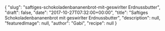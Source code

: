 {
    "slug": "saftiges-schokoladenbananenbrot-mit-geswirlter Erdnussbutter",
    "draft": false,
    "date": "2017-10-27T07:32:00+00:00",
    "title": "Saftiges Schokoladenbananenbrot mit geswirlter Erdnussbutter",
    "description": null,
    "featuredImage": null,
    "author": "Gabi",
    "recipe": null
}

